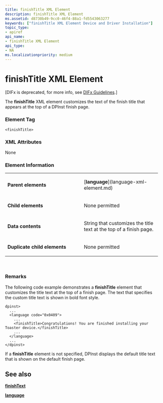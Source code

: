 ```yaml
---
title: finishTitle XML Element
description: finishTitle XML Element
ms.assetid: d8730b49-9cc0-46f4-88a1-fd5543063277
keywords: ["finishTitle XML Element Device and Driver Installation"]
topic_type:
- apiref
api_name:
- finishTitle XML Element
api_type:
- NA
ms.localizationpriority: medium
---
```


# finishTitle XML Element


\[DIFx is deprecated, for more info, see [DIFx Guidelines](https://msdn.microsoft.com/windows/hardware/drivers/install/difx-guidelines).\]

The **finishTitle** XML element customizes the text of the finish title that appears at the top of a DPInst finish page.

### **Element Tag**

```
<finishTitle>
```

### **XML Attributes**

None

### **Element Information**

<table>
<colgroup>
<col width="50%" />
<col width="50%" />
</colgroup>
<tbody>
<tr class="odd">
<td align="left"><p><strong>Parent elements</strong></p></td>
<td align="left"><p>[<strong>language</strong>](language-xml-element.md)</p></td>
</tr>
<tr class="even">
<td align="left"><p><strong>Child elements</strong></p></td>
<td align="left"><p>None permitted</p></td>
</tr>
<tr class="odd">
<td align="left"><p><strong>Data contents</strong></p></td>
<td align="left"><p>String that customizes the title text at the top of a finish page.</p></td>
</tr>
<tr class="even">
<td align="left"><p><strong>Duplicate child elements</strong></p></td>
<td align="left"><p>None permitted</p></td>
</tr>
</tbody>
</table>

 

### <a href="" id="comments"></a>Remarks

The following code example demonstrates a **finishTitle** element that customizes the title text at the top of a finish page. The text that specifies the custom title text is shown in bold font style.

```
dpinst>
  ...
  <language code="0x0409">
    ...
    <finishTitle>Congratulations! You are finished installing your Toaster device.</finishTitle>
    ...
  </language>
  ...
</dpinst>
```

If a **finishTitle** element is not specified, DPInst displays the default title text that is shown on the default finish page.

## See also


[**finishText**](finishtext-xml-element.md)

[**language**](language-xml-element.md)

 

 






